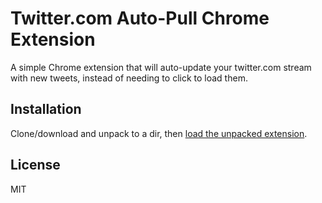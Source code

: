 # Twitter.com Auto-Pull Chrome Extension

A simple Chrome extension that will auto-update your twitter.com
stream with new tweets, instead of needing to click to load them.

## Installation

Clone/download and unpack to a dir, then [load the unpacked extension](http://developer.chrome.com/extensions/getstarted.html#unpacked).

## License

MIT
